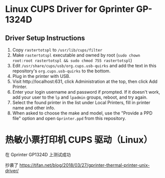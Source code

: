# Linux CUPS Driver for Gprinter GP-1324D

## Driver Setup Instructions

1. Copy `rastertotspl` to `/usr/lib/cups/filter`
2. Make `rastertotspl` executable and owned by root (`sudo chown root:root rastertotspl && sudo chmod 755 rastertotspl`)
3. Edit `/usr/share/cups/usb/org.cups.usb-quirks` and add the text in this repository's `org.cups.usb-quirks` to the bottom.
4. Plug in the printer with USB.
5. Visit http://localhost:631, click Administration at the top, then click Add Printer.
6. Enter your login username and password if prompted. If it doesn't work, add your user to the `lp` and `lpadmin` groups, reboot, and try again.
7. Select the found printer in the list under Local Printers, fill in printer name and other info.
8. When asked to choose the make and model, use the "Provide a PPD file" option and open `Gprinter.ppd` from this repository.

# 热敏小票打印机 CUPS 驱动（Linux）

在 Gprinter GP1324D 上测试成功

抄袭了 https://tifan.net/blog/2018/03/27/gprinter-thermal-printer-unix-driver/
